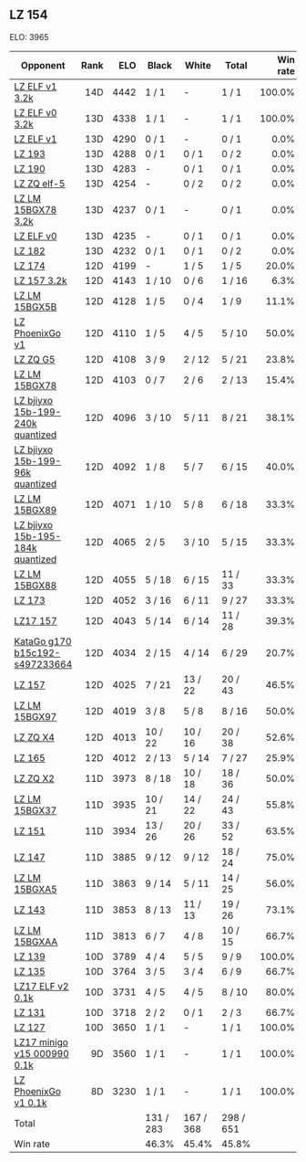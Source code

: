 ## LZ 154 ##

ELO: 3965

Opponent | Rank | ELO | Black | White | Total | Win rate
---------|-----:|----:|-------|-------|-------|-------:
[LZ ELF v1 3.2k](LZ%20ELF%20v1%203.2k.md) | 14D | 4442 | 1 / 1 | - | 1 / 1 | 100.0%
[LZ ELF v0 3.2k](LZ%20ELF%20v0%203.2k.md) | 13D | 4338 | 1 / 1 | - | 1 / 1 | 100.0%
[LZ ELF v1](LZ%20ELF%20v1.md) | 13D | 4290 | 0 / 1 | - | 0 / 1 | 0.0%
[LZ 193](LZ%20193.md) | 13D | 4288 | 0 / 1 | 0 / 1 | 0 / 2 | 0.0%
[LZ 190](LZ%20190.md) | 13D | 4283 | - | 0 / 1 | 0 / 1 | 0.0%
[LZ ZQ elf-5](LZ%20ZQ%20elf-5.md) | 13D | 4254 | - | 0 / 2 | 0 / 2 | 0.0%
[LZ LM 15BGX78 3.2k](LZ%20LM%2015BGX78%203.2k.md) | 13D | 4237 | 0 / 1 | - | 0 / 1 | 0.0%
[LZ ELF v0](LZ%20ELF%20v0.md) | 13D | 4235 | - | 0 / 1 | 0 / 1 | 0.0%
[LZ 182](LZ%20182.md) | 13D | 4232 | 0 / 1 | 0 / 1 | 0 / 2 | 0.0%
[LZ 174](LZ%20174.md) | 12D | 4199 | - | 1 / 5 | 1 / 5 | 20.0%
[LZ 157 3.2k](LZ%20157%203.2k.md) | 12D | 4143 | 1 / 10 | 0 / 6 | 1 / 16 | 6.3%
[LZ LM 15BGX5B](LZ%20LM%2015BGX5B.md) | 12D | 4128 | 1 / 5 | 0 / 4 | 1 / 9 | 11.1%
[LZ PhoenixGo v1](LZ%20PhoenixGo%20v1.md) | 12D | 4110 | 1 / 5 | 4 / 5 | 5 / 10 | 50.0%
[LZ ZQ G5](LZ%20ZQ%20G5.md) | 12D | 4108 | 3 / 9 | 2 / 12 | 5 / 21 | 23.8%
[LZ LM 15BGX78](LZ%20LM%2015BGX78.md) | 12D | 4103 | 0 / 7 | 2 / 6 | 2 / 13 | 15.4%
[LZ bjiyxo 15b-199-240k quantized](LZ%20bjiyxo%2015b-199-240k%20quantized.md) | 12D | 4096 | 3 / 10 | 5 / 11 | 8 / 21 | 38.1%
[LZ bjiyxo 15b-199-96k quantized](LZ%20bjiyxo%2015b-199-96k%20quantized.md) | 12D | 4092 | 1 / 8 | 5 / 7 | 6 / 15 | 40.0%
[LZ LM 15BGX89](LZ%20LM%2015BGX89.md) | 12D | 4071 | 1 / 10 | 5 / 8 | 6 / 18 | 33.3%
[LZ bjiyxo 15b-195-184k quantized](LZ%20bjiyxo%2015b-195-184k%20quantized.md) | 12D | 4065 | 2 / 5 | 3 / 10 | 5 / 15 | 33.3%
[LZ LM 15BGX88](LZ%20LM%2015BGX88.md) | 12D | 4055 | 5 / 18 | 6 / 15 | 11 / 33 | 33.3%
[LZ 173](LZ%20173.md) | 12D | 4052 | 3 / 16 | 6 / 11 | 9 / 27 | 33.3%
[LZ17 157](LZ17%20157.md) | 12D | 4043 | 5 / 14 | 6 / 14 | 11 / 28 | 39.3%
[KataGo g170 b15c192-s497233664](KataGo%20g170%20b15c192-s497233664.md) | 12D | 4034 | 2 / 15 | 4 / 14 | 6 / 29 | 20.7%
[LZ 157](LZ%20157.md) | 12D | 4025 | 7 / 21 | 13 / 22 | 20 / 43 | 46.5%
[LZ LM 15BGX97](LZ%20LM%2015BGX97.md) | 12D | 4019 | 3 / 8 | 5 / 8 | 8 / 16 | 50.0%
[LZ ZQ X4](LZ%20ZQ%20X4.md) | 12D | 4013 | 10 / 22 | 10 / 16 | 20 / 38 | 52.6%
[LZ 165](LZ%20165.md) | 12D | 4012 | 2 / 13 | 5 / 14 | 7 / 27 | 25.9%
[LZ ZQ X2](LZ%20ZQ%20X2.md) | 11D | 3973 | 8 / 18 | 10 / 18 | 18 / 36 | 50.0%
[LZ LM 15BGX37](LZ%20LM%2015BGX37.md) | 11D | 3935 | 10 / 21 | 14 / 22 | 24 / 43 | 55.8%
[LZ 151](LZ%20151.md) | 11D | 3934 | 13 / 26 | 20 / 26 | 33 / 52 | 63.5%
[LZ 147](LZ%20147.md) | 11D | 3885 | 9 / 12 | 9 / 12 | 18 / 24 | 75.0%
[LZ LM 15BGXA5](LZ%20LM%2015BGXA5.md) | 11D | 3863 | 9 / 14 | 5 / 11 | 14 / 25 | 56.0%
[LZ 143](LZ%20143.md) | 11D | 3853 | 8 / 13 | 11 / 13 | 19 / 26 | 73.1%
[LZ LM 15BGXAA](LZ%20LM%2015BGXAA.md) | 11D | 3813 | 6 / 7 | 4 / 8 | 10 / 15 | 66.7%
[LZ 139](LZ%20139.md) | 10D | 3789 | 4 / 4 | 5 / 5 | 9 / 9 | 100.0%
[LZ 135](LZ%20135.md) | 10D | 3764 | 3 / 5 | 3 / 4 | 6 / 9 | 66.7%
[LZ17 ELF v2 0.1k](LZ17%20ELF%20v2%200.1k.md) | 10D | 3731 | 4 / 5 | 4 / 5 | 8 / 10 | 80.0%
[LZ 131](LZ%20131.md) | 10D | 3718 | 2 / 2 | 0 / 1 | 2 / 3 | 66.7%
[LZ 127](LZ%20127.md) | 10D | 3650 | 1 / 1 | - | 1 / 1 | 100.0%
[LZ17 minigo v15 000990 0.1k](LZ17%20minigo%20v15%20000990%200.1k.md) | 9D | 3560 | 1 / 1 | - | 1 / 1 | 100.0%
[LZ PhoenixGo v1 0.1k](LZ%20PhoenixGo%20v1%200.1k.md) | 8D | 3230 | 1 / 1 | - | 1 / 1 | 100.0%
Total | | | 131 / 283 | 167 / 368 | 298 / 651 | 
Win rate| | | 46.3% | 45.4% | 45.8% | 
